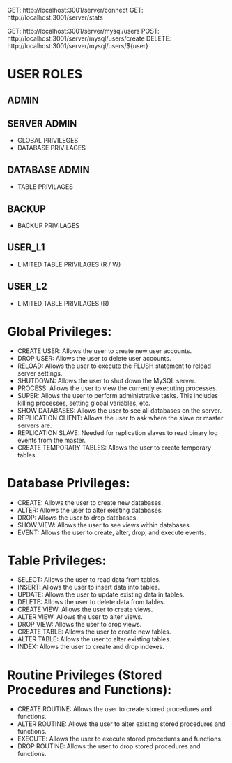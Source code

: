 GET: http://localhost:3001/server/connect
GET: http://localhost:3001/server/stats

GET: http://localhost:3001/server/mysql/users
POST: http://localhost:3001/server/mysql/users/create
DELETE: http://localhost:3001/server/mysql/users/${user}

# USER ROLES

## ADMIN

## SERVER ADMIN

- GLOBAL PRIVILEGES
- DATABASE PRIVILAGES

## DATABASE ADMIN

- TABLE PRIVILAGES

## BACKUP

- BACKUP PRIVILAGES

## USER_L1

- LIMITED TABLE PRIVILAGES (R / W)

## USER_L2

- LIMITED TABLE PRIVILAGES (R)

# Global Privileges:

- CREATE USER: Allows the user to create new user accounts.
- DROP USER: Allows the user to delete user accounts.
- RELOAD: Allows the user to execute the FLUSH statement to reload server settings.
- SHUTDOWN: Allows the user to shut down the MySQL server.
- PROCESS: Allows the user to view the currently executing processes.
- SUPER: Allows the user to perform administrative tasks. This includes killing processes, setting global variables, etc.
- SHOW DATABASES: Allows the user to see all databases on the server.
- REPLICATION CLIENT: Allows the user to ask where the slave or master servers are.
- REPLICATION SLAVE: Needed for replication slaves to read binary log events from the master.
- CREATE TEMPORARY TABLES: Allows the user to create temporary tables.

# Database Privileges:

- CREATE: Allows the user to create new databases.
- ALTER: Allows the user to alter existing databases.
- DROP: Allows the user to drop databases.
- SHOW VIEW: Allows the user to see views within databases.
- EVENT: Allows the user to create, alter, drop, and execute events.

# Table Privileges:

- SELECT: Allows the user to read data from tables.
- INSERT: Allows the user to insert data into tables.
- UPDATE: Allows the user to update existing data in tables.
- DELETE: Allows the user to delete data from tables.
- CREATE VIEW: Allows the user to create views.
- ALTER VIEW: Allows the user to alter views.
- DROP VIEW: Allows the user to drop views.
- CREATE TABLE: Allows the user to create new tables.
- ALTER TABLE: Allows the user to alter existing tables.
- INDEX: Allows the user to create and drop indexes.

# Routine Privileges (Stored Procedures and Functions):

- CREATE ROUTINE: Allows the user to create stored procedures and functions.
- ALTER ROUTINE: Allows the user to alter existing stored procedures and functions.
- EXECUTE: Allows the user to execute stored procedures and functions.
- DROP ROUTINE: Allows the user to drop stored procedures and functions.

